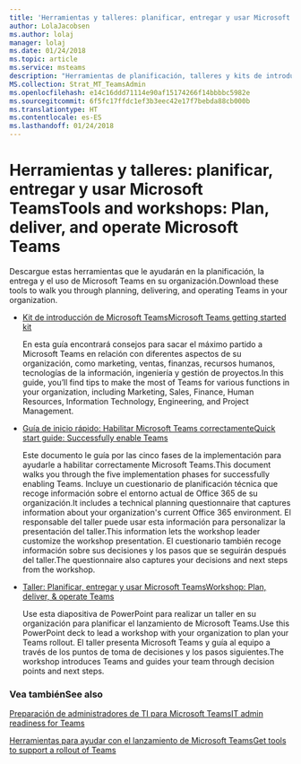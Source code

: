 ```yaml
---
title: 'Herramientas y talleres: planificar, entregar y usar Microsoft Teams'
author: LolaJacobsen
ms.author: lolaj
manager: lolaj
ms.date: 01/24/2018
ms.topic: article
ms.service: msteams
description: "Herramientas de planificación, talleres y kits de introducción para ayudar a los administradores en sus primeros pasos con Microsoft Teams."
MS.collection: Strat_MT_TeamsAdmin
ms.openlocfilehash: e14c16ddd71114e90af15174266f14bbbbc5982e
ms.sourcegitcommit: 6f5fc17ffdc1ef3b3eec42e17f7bebda88cb000b
ms.translationtype: HT
ms.contentlocale: es-ES
ms.lasthandoff: 01/24/2018
---
```

<a name="tools-and-workshops-plan-deliver-and-operate-microsoft-teams"></a><span data-ttu-id="e5443-103">Herramientas y talleres: planificar, entregar y usar Microsoft Teams</span><span class="sxs-lookup"><span data-stu-id="e5443-103">Tools and workshops: Plan, deliver, and operate Microsoft Teams</span></span>
=============================================================

<span data-ttu-id="e5443-104">Descargue estas herramientas que le ayudarán en la planificación, la entrega y el uso de Microsoft Teams en su organización.</span><span class="sxs-lookup"><span data-stu-id="e5443-104">Download these tools to walk you through planning, delivering, and operating Teams in your organization.</span></span>

- [<span data-ttu-id="e5443-105">Kit de introducción de Microsoft Teams</span><span class="sxs-lookup"><span data-stu-id="e5443-105">Microsoft Teams getting started kit</span></span>](http://microsoft.com/en-us/download/56505) 
    
    <span data-ttu-id="e5443-106">En esta guía encontrará consejos para sacar el máximo partido a Microsoft Teams en relación con diferentes aspectos de su organización, como marketing, ventas, finanzas, recursos humanos, tecnologías de la información, ingeniería y gestión de proyectos.</span><span class="sxs-lookup"><span data-stu-id="e5443-106">In this guide, you’ll find tips to make the most of Teams for various functions in your organization, including Marketing, Sales, Finance, Human Resources, Information Technology, Engineering, and Project Management.</span></span>



- [<span data-ttu-id="e5443-107">Guía de inicio rápido: Habilitar Microsoft Teams correctamente</span><span class="sxs-lookup"><span data-stu-id="e5443-107">Quick start guide: Successfully enable Teams</span></span>](http://download.microsoft.com/download/F/3/9/F39B4F10-5720-4516-87E1-91E5A5678EFB/MicrosoftTeams-AdminQuickStart-EnableTeams.docx)
    
    <span data-ttu-id="e5443-108">Este documento le guía por las cinco fases de la implementación para ayudarle a habilitar correctamente Microsoft Teams.</span><span class="sxs-lookup"><span data-stu-id="e5443-108">This document walks you through the five implementation phases for successfully enabling Teams.</span></span> <span data-ttu-id="e5443-109">Incluye un cuestionario de planificación técnica que recoge información sobre el entorno actual de Office 365 de su organización.</span><span class="sxs-lookup"><span data-stu-id="e5443-109">It includes a technical planning questionnaire that captures information about your organization's current Office 365 environment.</span></span> <span data-ttu-id="e5443-110">El responsable del taller puede usar esta información para personalizar la presentación del taller.</span><span class="sxs-lookup"><span data-stu-id="e5443-110">This information lets the workshop leader customize the workshop presentation.</span></span> <span data-ttu-id="e5443-111">El cuestionario también recoge información sobre sus decisiones y los pasos que se seguirán después del taller.</span><span class="sxs-lookup"><span data-stu-id="e5443-111">The questionnaire also captures your decisions and next steps from the workshop.</span></span>

- [<span data-ttu-id="e5443-112">Taller: Planificar, entregar y usar Microsoft Teams</span><span class="sxs-lookup"><span data-stu-id="e5443-112">Workshop: Plan, deliver, & operate Teams</span></span>](http://download.microsoft.com/download/A/A/D/AAD74246-790D-4E61-8DA0-865742CB42DB/MicrosoftTeams-Planning-Workshop-Dec2017.pptx) 
    
    <span data-ttu-id="e5443-113">Use esta diapositiva de PowerPoint para realizar un taller en su organización para planificar el lanzamiento de Microsoft Teams.</span><span class="sxs-lookup"><span data-stu-id="e5443-113">Use this PowerPoint deck to lead a workshop with your organization to plan your Teams rollout.</span></span> <span data-ttu-id="e5443-114">El taller presenta Microsoft Teams y guía al equipo a través de los puntos de toma de decisiones y los pasos siguientes.</span><span class="sxs-lookup"><span data-stu-id="e5443-114">The workshop introduces Teams and guides your team through decision points and next steps.</span></span>


### <a name="see-also"></a><span data-ttu-id="e5443-115">Vea también</span><span class="sxs-lookup"><span data-stu-id="e5443-115">See also</span></span>

[<span data-ttu-id="e5443-116">Preparación de administradores de TI para Microsoft Teams</span><span class="sxs-lookup"><span data-stu-id="e5443-116">IT admin readiness for Teams</span></span>](ITAdmin-readiness.md)

[<span data-ttu-id="e5443-117">Herramientas para ayudar con el lanzamiento de Microsoft Teams</span><span class="sxs-lookup"><span data-stu-id="e5443-117">Get tools to support a rollout of Teams</span></span>](rollout-tools.md)


